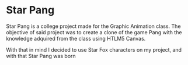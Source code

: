 # Star Pang
Star Pang is a college project made for the Graphic Animation class.
The objective of said project was to create a clone of the game Pang with the knowledge adquired from the class using HTLM5 Canvas.

With that in mind I decided to use Star Fox characters on my project, and with that Star Pang was born
